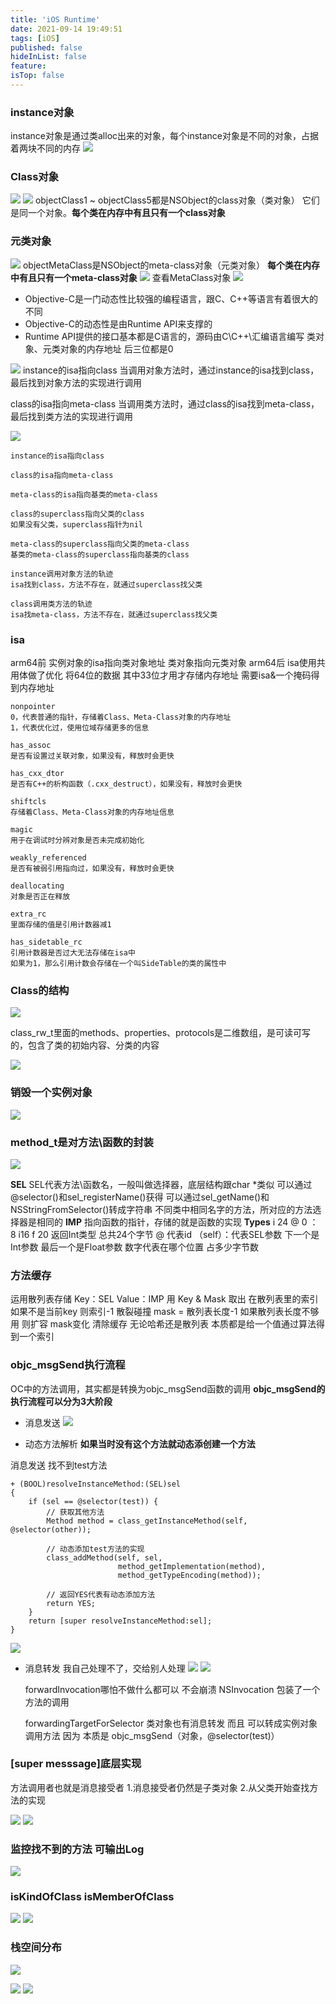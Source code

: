 ```yaml
---
title: 'iOS Runtime'
date: 2021-09-14 19:49:51
tags: [iOS]
published: false
hideInList: false
feature: 
isTop: false
---
```

 ###  instance对象
instance对象是通过类alloc出来的对象，每个instance对象是不同的对象，占据着两块不同的内存
![](https://smartxiaosiyu.github.io/post-images/1634715225272.png)

### Class对象
![](https://smartxiaosiyu.github.io/post-images/1634715332044.png)
![](https://smartxiaosiyu.github.io/post-images/1634715341334.png)
objectClass1 ~ objectClass5都是NSObject的class对象（类对象）
它们是同一个对象。**每个类在内存中有且只有一个class对象**

### 元类对象
![](https://smartxiaosiyu.github.io/post-images/1634715483854.png)
objectMetaClass是NSObject的meta-class对象（元类对象）
**每个类在内存中有且只有一个meta-class对象**
![](https://smartxiaosiyu.github.io/post-images/1634715522926.png)
查看MetaClass对象
![](https://smartxiaosiyu.github.io/post-images/1634715559338.png)
 + Objective-C是一门动态性比较强的编程语言，跟C、C++等语言有着很大的不同
 + Objective-C的动态性是由Runtime API来支撑的
 + Runtime API提供的接口基本都是C语言的，源码由C\C++\汇编语言编写
类对象、元类对象的内存地址 后三位都是0

![](https://smartxiaosiyu.github.io/post-images/1634715730857.png)
instance的isa指向class
当调用对象方法时，通过instance的isa找到class，最后找到对象方法的实现进行调用

class的isa指向meta-class
当调用类方法时，通过class的isa找到meta-class，最后找到类方法的实现进行调用

![](https://smartxiaosiyu.github.io/post-images/1634715840415.png)
```
instance的isa指向class

class的isa指向meta-class

meta-class的isa指向基类的meta-class

class的superclass指向父类的class
如果没有父类，superclass指针为nil

meta-class的superclass指向父类的meta-class
基类的meta-class的superclass指向基类的class

instance调用对象方法的轨迹
isa找到class，方法不存在，就通过superclass找父类

class调用类方法的轨迹
isa找meta-class，方法不存在，就通过superclass找父类
```

### isa
arm64前 实例对象的isa指向类对象地址 类对象指向元类对象
arm64后 isa使用共用体做了优化 将64位的数据 其中33位才用才存储内存地址  需要isa&一个掩码得到内存地址 
```
nonpointer
0，代表普通的指针，存储着Class、Meta-Class对象的内存地址
1，代表优化过，使用位域存储更多的信息

has_assoc
是否有设置过关联对象，如果没有，释放时会更快

has_cxx_dtor
是否有C++的析构函数（.cxx_destruct），如果没有，释放时会更快

shiftcls
存储着Class、Meta-Class对象的内存地址信息

magic
用于在调试时分辨对象是否未完成初始化

weakly_referenced
是否有被弱引用指向过，如果没有，释放时会更快

deallocating
对象是否正在释放

extra_rc
里面存储的值是引用计数器减1

has_sidetable_rc
引用计数器是否过大无法存储在isa中
如果为1，那么引用计数会存储在一个叫SideTable的类的属性中

```
### Class的结构
![](https://smartxiaosiyu.github.io/post-images/1634721542720.png)

class_rw_t里面的methods、properties、protocols是二维数组，是可读可写的，包含了类的初始内容、分类的内容

![](https://smartxiaosiyu.github.io/post-images/1634721677224.png)

### 销毁一个实例对象
![](https://smartxiaosiyu.github.io/post-images/1633693179449.png)

### method_t是对方法\函数的封装
![](https://smartxiaosiyu.github.io/post-images/1633953700358.png)

**SEL**
SEL代表方法\函数名，一般叫做选择器，底层结构跟char *类似
可以通过@selector()和sel_registerName()获得
可以通过sel_getName()和NSStringFromSelector()转成字符串
不同类中相同名字的方法，所对应的方法选择器是相同的
**IMP**
指向函数的指针，存储的就是函数的实现
**Types**
i 24 @ 0 ： 8 i16 f 20
返回Int类型 总共24个字节  @ 代表id （self）：代表SEL参数 下一个是Int参数 最后一个是Float参数
数字代表在哪个位置 占多少字节数

### 方法缓存
运用散列表存储 Key：SEL Value：IMP
用 Key & Mask 取出 在散列表里的索引 如果不是当前key 则索引-1 散裂碰撞
mask = 散列表长度-1
如果散列表长度不够用 则扩容 mask变化 清除缓存
无论哈希还是散列表 本质都是给一个值通过算法得到一个索引

### objc_msgSend执行流程
OC中的方法调用，其实都是转换为objc_msgSend函数的调用
**objc_msgSend的执行流程可以分为3大阶段**
+ 消息发送
![](https://smartxiaosiyu.github.io/post-images/1634721850187.png)

+ 动态方法解析
**如果当时没有这个方法就动态添创建一个方法**

消息发送 找不到test方法
```
+ (BOOL)resolveInstanceMethod:(SEL)sel
{
    if (sel == @selector(test)) {
        // 获取其他方法
        Method method = class_getInstanceMethod(self, @selector(other));

        // 动态添加test方法的实现
        class_addMethod(self, sel,
                        method_getImplementation(method),
                        method_getTypeEncoding(method));

        // 返回YES代表有动态添加方法
        return YES;
    }
    return [super resolveInstanceMethod:sel];
}
```
![](https://smartxiaosiyu.github.io/post-images/1635164774221.png)

+ 消息转发
  我自己处理不了，交给别人处理
  ![](https://smartxiaosiyu.github.io/post-images/1635409522559.png)
  ![](https://smartxiaosiyu.github.io/post-images/1635409577096.png)

  forwardInvocation哪怕不做什么都可以 不会崩溃 
  NSInvocation 包装了一个方法的调用

  forwardingTargetForSelector 
  类对象也有消息转发 而且 可以转成实例对象调用方法 因为 本质是 objc_msgSend（对象，@selector(test)）

### [super messsage]底层实现
  方法调用者也就是消息接受者
  1.消息接受者仍然是子类对象
  2.从父类开始查找方法的实现  

![](https://smartxiaosiyu.github.io/post-images/1635682771655.png)
![](https://smartxiaosiyu.github.io/post-images/1635682800680.png)

### 监控找不到的方法 可输出Log 
![](https://smartxiaosiyu.github.io/post-images/1635683410053.png)

### isKindOfClass isMemberOfClass
![](https://smartxiaosiyu.github.io/post-images/1636282412947.png)
![](https://smartxiaosiyu.github.io/post-images/1636282421258.jpg)

### 栈空间分布
![](https://smartxiaosiyu.github.io/post-images/1635854968046.png)

![](https://smartxiaosiyu.github.io/post-images/1636293981407.png)
![](https://smartxiaosiyu.github.io/post-images/1636293991588.JPG)